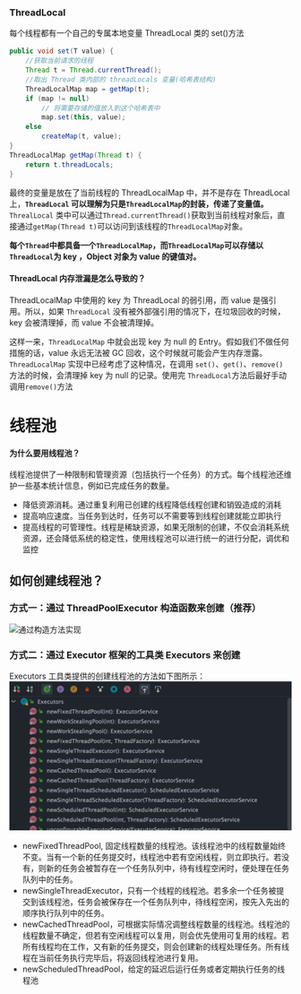 ### ThreadLocal

每个线程都有一个自己的专属本地变量
ThreadLocal 类的 set()方法

```Java
public void set(T value) {
    //获取当前请求的线程
    Thread t = Thread.currentThread();
    //取出 Thread 类内部的 threadLocals 变量(哈希表结构)
    ThreadLocalMap map = getMap(t);
    if (map != null)
        // 将需要存储的值放入到这个哈希表中
        map.set(this, value);
    else
        createMap(t, value);
}
ThreadLocalMap getMap(Thread t) {
    return t.threadLocals;
}
```

最终的变量是放在了当前线程的 ThreadLocalMap 中，并不是存在 ThreadLocal 上，**`ThreadLocal` 可以理解为只是`ThreadLocalMap`的封装，传递了变量值。** `ThrealLocal` 类中可以通过`Thread.currentThread()`获取到当前线程对象后，直接通过`getMap(Thread t)`可以访问到该线程的`ThreadLocalMap`对象。

**每个`Thread`中都具备一个`ThreadLocalMap`，而`ThreadLocalMap`可以存储以`ThreadLocal`为 key ，Object 对象为 value 的键值对。**

#### ThreadLocal 内存泄漏是怎么导致的？

ThreadLocalMap 中使用的 key 为 ThreadLocal 的弱引用，而 value 是强引用。所以，如果 `ThreadLocal` 没有被外部强引用的情况下，在垃圾回收的时候，key 会被清理掉，而 value 不会被清理掉。

这样一来，`ThreadLocalMap` 中就会出现 key 为 null 的 Entry。假如我们不做任何措施的话，value 永远无法被 GC 回收，这个时候就可能会产生内存泄露。`ThreadLocalMap` 实现中已经考虑了这种情况，在调用 `set()`、`get()`、`remove()` 方法的时候，会清理掉 key 为 null 的记录。使用完 `ThreadLocal`方法后最好手动调用`remove()`方法

# 线程池

#### 为什么要用线程池？

线程池提供了一种限制和管理资源（包括执行一个任务）的方式。每个线程池还维护一些基本统计信息，例如已完成任务的数量。

* 降低资源消耗。通过重复利用已创建的线程降低线程创建和销毁造成的消耗
* 提高响应速度。当任务到达时，任务可以不需要等到线程创建就能立即执行
* 提高线程的可管理性。线程是稀缺资源，如果无限制的创建，不仅会消耗系统资源，还会降低系统的稳定性，使用线程池可以进行统一的进行分配，调优和监控

## 如何创建线程池？

### 方式一：通过 ThreadPoolExecutor 构造函数来创建（推荐）

![通过构造方法实现](https://javaguide.cn/assets/threadpoolexecutor%E6%9E%84%E9%80%A0%E5%87%BD%E6%95%B0-BR-2Ub-c.png)

### 方式二：通过 Executor 框架的工具类 Executors 来创建

Executors 工具类提供的创建线程池的方法如下图所示：
![alt text](image.png)

* newFixedThreadPool, 固定线程数量的线程池。该线程池中的线程数量始终不变。当有一个新的任务提交时，线程池中若有空闲线程，则立即执行。若没有，则新的任务会被暂存在一个任务队列中，待有线程空闲时，便处理在任务队列中的任务。
* newSingleThreadExecutor，只有一个线程的线程池。若多余一个任务被提交到该线程池，任务会被保存在一个任务队列中，待线程空闲，按先入先出的顺序执行队列中的任务。
* newCachedThreadPool，可根据实际情况调整线程数量的线程池。线程池的线程数量不确定，但若有空闲线程可以复用，则会优先使用可复用的线程。若所有线程均在工作，又有新的任务提交，则会创建新的线程处理任务。所有线程在当前任务执行完毕后，将返回线程池进行复用。
* newScheduledThreadPool，给定的延迟后运行任务或者定期执行任务的线程池
